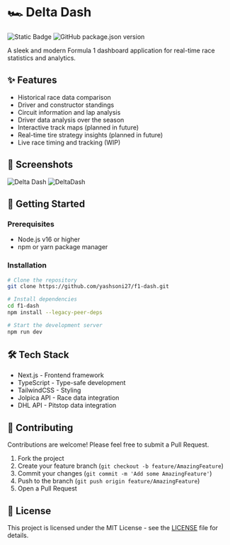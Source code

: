 # 🏎️ Delta Dash 
![Static Badge](https://img.shields.io/badge/beta-yellow) ![GitHub package.json version](https://img.shields.io/github/package-json/v/yashsoni27/f1-dash)

A sleek and modern Formula 1 dashboard application for real-time race statistics and analytics.

## ✨ Features

- Historical race data comparison
- Driver and constructor standings 
- Circuit information and lap analysis
- Driver data analysis over the season
- Interactive track maps (planned in future)
- Real-time tire strategy insights (planned in future)
- Live race timing and tracking (WIP)

## 📱 Screenshots

![Delta Dash](https://github.com/user-attachments/assets/0bfa2f79-fa8e-4232-9c3b-7a451b818aa0)
![DeltaDash](https://github.com/user-attachments/assets/6969d0c5-59bb-40d4-bf1a-3b9c137b74a2)


## 🚀 Getting Started

### Prerequisites

- Node.js v16 or higher
- npm or yarn package manager

### Installation

```bash
# Clone the repository
git clone https://github.com/yashsoni27/f1-dash.git

# Install dependencies
cd f1-dash
npm install --legacy-peer-deps

# Start the development server
npm run dev
```

## 🛠️ Tech Stack

- Next.js - Frontend framework
- TypeScript - Type-safe development
- TailwindCSS - Styling
- Jolpica API - Race data integration
- DHL API - Pitstop data integration


## 🤝 Contributing

Contributions are welcome! Please feel free to submit a Pull Request.

1. Fork the project
2. Create your feature branch (`git checkout -b feature/AmazingFeature`)
3. Commit your changes (`git commit -m 'Add some AmazingFeature'`)
4. Push to the branch (`git push origin feature/AmazingFeature`)
5. Open a Pull Request

## 📝 License

This project is licensed under the MIT License - see the [LICENSE](LICENSE) file for details.
